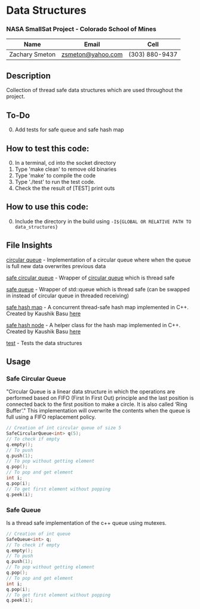 # Data Structures

### NASA SmallSat Project - Colorado School of Mines

Name | Email | Cell
--- | --- | ---
Zachary Smeton | zsmeton@yahoo.com | (303) 880-9437


## Description
Collection of thread safe data structures which are used throughout the project.

## To-Do
0. Add tests for safe queue and safe hash map


## How to test this code:
0. In a terminal, cd into the socket directory
1. Type 'make clean' to remove old binaries
2. Type 'make' to compile the  code
3. Type './test' to run the test code. 
4. Check the the result of [TEST] print outs

## How to use this code:
0. Include the directory in the build using ```-I${GLOBAL OR RELATIVE PATH TO data_structures}```

## File Insights
[circular queue](circular_queue.h) - Implementation of a circular queue where when the queue is full new data overwrites previous data

[safe circular queue](safe_circular_queue.h) - Wrapper of [circular queue](circular_queue.h) which is thread safe

[safe queue](safe_queue.h) - Wrapper of std::queue which is thread safe (can be swapped in instead of circular queue in threaded receiving)

[safe hash map](safe_hash_map.h) - A concurrent thread-safe hash map implemented in C++. Created by Kaushik Basu [here](https://github.com/kshk123/hashMap)

[safe hash node](safe_hash_node.h) - A helper class for the hash map implemented in C++. Created by Kaushik Basu [here](https://github.com/kshk123/hashMap)

[test](test.cc) - Tests the data structures


## Usage
### Safe Circular Queue
"Circular Queue is a linear data structure in which the operations are performed based on FIFO (First In First Out) principle and the last position is connected back to the first position to make a circle. It is also called ‘Ring Buffer’." This implementation will overwrite the contents when the queue is full using a FIFO replacement policy.

```c++
// Creation of int circular queue of size 5
SafeCircularQueue<int> q(5);
// To check if empty
q.empty();
// To push
q.push(1);
// To pop without getting element
q.pop();
// To pop and get element
int i;
q.pop(i);
// To get first element without popping
q.peek(i);
```

### Safe Queue
Is a thread safe implementation of the c++ queue using mutexes.

```c++
// Creation of int queue
SafeQueue<int> q;
// To check if empty
q.empty();
// To push
q.push(1);
// To pop without getting element
q.pop();
// To pop and get element
int i;
q.pop(i);
// To get first element without popping
q.peek(i);
```
